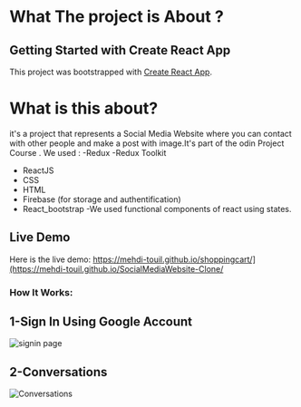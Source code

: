 # What The project is About ?

## Getting Started with Create React App

This project was bootstrapped with [Create React App](https://github.com/facebook/create-react-app).


# What is this about?

it's a project that represents a Social Media Website where you can contact with other people and make a post with image.It's part of the odin Project Course .
We used :
-Redux
-Redux Toolkit
- ReactJS
- CSS
- HTML
- Firebase (for storage and authentification)
- React_bootstrap
-We used functional components of react using states.
## Live Demo
Here is the live demo: https://mehdi-touil.github.io/shoppingcart/](https://mehdi-touil.github.io/SocialMediaWebsite-Clone/

### How It Works:
## 1-Sign In Using Google Account
![signin page](https://firebasestorage.googleapis.com/v0/b/chatapp-819a1.appspot.com/o/signin.png?alt=media&token=3d95cacb-76ee-4954-8eeb-99c0974e2594
)
## 2-Conversations 
![Conversations](https://firebasestorage.googleapis.com/v0/b/chatapp-819a1.appspot.com/o/Screenshot%20from%202022-06-25%2018-25-19.png?alt=media&token=fdc978b3-af71-4741-92e2-b58dd41cca0e)
